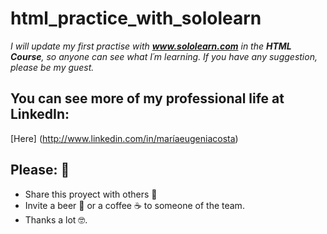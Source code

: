 # html_practice_with_sololearn

_I will update my first practise with **www.sololearn.com** in the **HTML Course**, so anyone can see what I´m learning._
_If you have any suggestion, please be my guest._

## You can see more of my professional life at LinkedIn:
[Here] (http://www.linkedin.com/in/maríaeugeniacosta)

## Please: 🎁

* Share this proyect with others 📢
* Invite a beer 🍺 or a coffee ☕  to someone of the team. 
* Thanks a lot 🤓.
